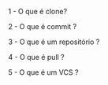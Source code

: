 1 - O que é clone?

2 - O que é commit ?

3 - O que é um repositório ?

4 - O que é pull ?

5 - O que é um VCS ?
